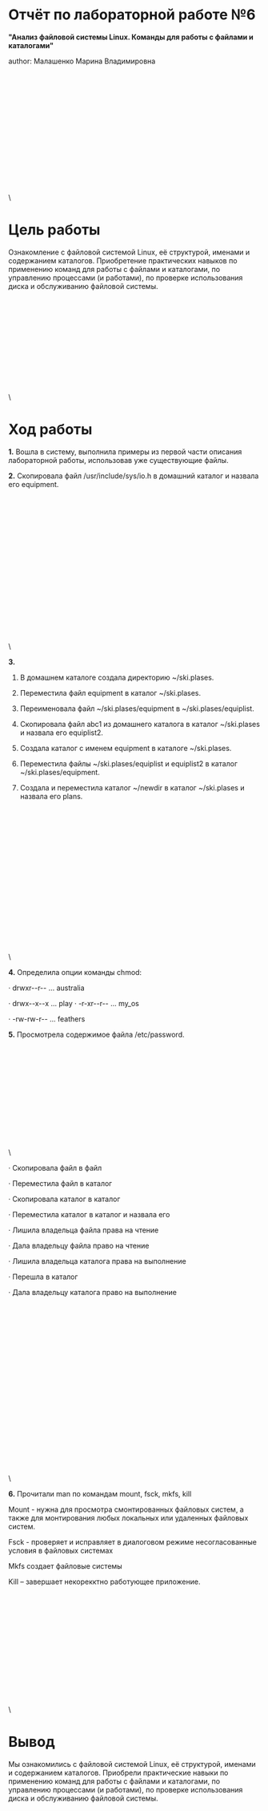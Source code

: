 
# Отчёт по лабораторной работе №6

**"Анализ файловой системы Linux. Команды для работы с файлами и каталогами"**

author: Малашенко Марина Владимировна
\
\
\
\
\
\
\
\
\
\
\
\
\
\
\
\
\


# Цель работы

Ознакомление с файловой системой Linux, её структурой, именами и содержанием каталогов. Приобретение практических навыков по применению команд для работы с файлами и каталогами, по управлению процессами (и работами), по проверке использования диска и обслуживанию файловой системы.
\
\
\
\
\
\
\
\
\
\
\
\
\
\

# Ход работы

**1.** Вошла в систему, выполнила примеры из первой части описания лабораторной работы, использовав уже существующие файлы. 

**2.** Скопировала файл /usr/include/sys/io.h в домашний каталог и назвала его equipment.
\
\
\
\
\
\
\
\
\
\
\
\
\
\
\
\
\
\
\
\


**3.** 
1. В домашнем каталоге создала директорию ~/ski.plases. 

2.	Переместила файл equipment в каталог ~/ski.plases. 

3.	Переименовала файл ~/ski.plases/equipment в ~/ski.plases/equiplist. 

4.	Скопировала файл abc1 из домашнего каталога в каталог ~/ski.plases и назвала его equiplist2. 

5.	Создала каталог с именем equipment в каталоге ~/ski.plases. 

6.	Переместила файлы ~/ski.plases/equiplist и equiplist2 в каталог ~/ski.plases/equipment.

7.	Создала и переместила каталог ~/newdir в каталог ~/ski.plases и назвала его plans. 

\
\
\
\
\
\
\
\
\
\
\
\
\
\
\
\
\
\

**4.**	Определила опции команды chmod:

· drwxr--r-- ... australia

· drwx--x--x ... play · -r-xr--r-- ... my_os

· -rw-rw-r-- ... feathers


**5.** Просмотрела содержимое файла /etc/password. 

\
\
\
\
\
\
\
\
\
\
\
\
\

· Скопировала файл в файл 

· Переместила файл в каталог 

· Скопировала каталог в каталог 

· Переместила каталог в каталог и назвала его

· Лишила владельца файла права на чтение 

· Дала владельцу файла право на чтение 

· Лишила владельца каталога права на выполнение 

· Перешла в каталог 

· Дала владельцу каталога право на выполнение

\
\
\
\
\
\
\
\
\
\
\
\
\
\
\
\
\
\
\
\
\


**6.** Прочитали man по командам mount, fsck, mkfs, kill 
 
Mount - нужна для просмотра смонтированных файловых систем, а также для монтирования любых локальных или удаленных файловых систем.

Fsck - проверяет и исправляет в диалоговом режиме несогласованные условия в файловых системах 

Mkfs создает файловые системы

Kill – завершает некорекктно работующее приложение. 
\
\
\
\
\
\
\
\
\
\
\
\
\
\
\
\






# Вывод
Мы ознакомились с файловой системой Linux, её структурой, именами и содержанием каталогов. Приобрели практические навыки по применению команд для работы с файлами и каталогами, по управлению процессами (и работами), по проверке использования диска и обслуживанию файловой системы.